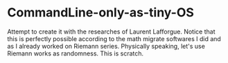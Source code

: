 # CommandLine-only-as-tiny-OS
Attempt to create it with the researches of Laurent Lafforgue. Notice that this is perfectly possible according to the math migrate softwares I did and as I already worked on Riemann series.  Physically speaking, let's use Riemann works as randomness. This is scratch.
